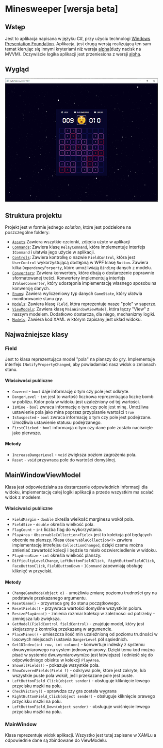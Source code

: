 ﻿# Minesweeper [wersja beta]

## Wstęp
Jest to aplikacja napisana w języku C#, przy użyciu technologi [Windows Presentation Foundation](https://docs.microsoft.com/pl-pl/dotnet/framework/wpf/).
Aplikacja, jest drugą wersją realizującą ten sam temat kierując się innymi kryteriami niż wersja [alpha](https://github.com/GabrysiaCzerwinska/Minesweeper_projekt/tree/develop)(duży nacisk na MVVM). Oczywiście logika aplikacji jest przeniesiona z wersji [alpha](https://github.com/GabrysiaCzerwinska/Minesweeper_projekt/tree/develop).
## Wygląd
![alt text](https://github.com/GabrysiaCzerwinska/Minesweeper_projekt/blob/master/screenshot.png "It looks cool :P")

## Struktura projektu
Projekt jest w formie jednego _solution_, które jest podzielone na poszczególne foldery:
* [`Assets`](https://github.com/GabrysiaCzerwinska/Minesweeper_projekt/tree/master/Minesweeper/Assets):Zawiera wszytkie czcionki, zdjęcia użyte w aplikacji
* [`Commands`](https://github.com/GabrysiaCzerwinska/Minesweeper_projekt/tree/master/Minesweeper/Commands):  Zawiera klasę `RelayCommand`, która implementuje interfejs `ICommand` i ułatwia jego użycie w aplikacji.
* [`Controls`](https://github.com/GabrysiaCzerwinska/Minesweeper_projekt/tree/master/Minesweeper/Controls):  Zawiera kontrolkę o nazwie `FieldControl`, która jest `UserControl` wykorzystującą dostępną w WPF klasę `Button`. Zawiera kilka `DependencyPorperty`, które umożliwiają `Binding` danych z modelu.
* [`Converters`](https://github.com/GabrysiaCzerwinska/Minesweeper_projekt/tree/master/Minesweeper/Converters):  Zawiera konwertery, które dbają o dostarczenie poprawnie sformatowanej treści. Konwertery implementują interfejs `IValueConverter`, który udostępnia implementację własnego sposobu na konwersję danych.
* [`Enums`](https://github.com/GabrysiaCzerwinska/Minesweeper_projekt/tree/master/Minesweeper/Enums):  Zawiera wyliczeniowy typ danych `GameState`, który ułatwia monitorowanie stanu gry.
* [`Models`](https://github.com/GabrysiaCzerwinska/Minesweeper_projekt/tree/master/Minesweeper/Models):  Zawiera klasę `Field`, która reprezentuje nasze "pole" w saperze.
* [`ViewModels`](https://github.com/GabrysiaCzerwinska/Minesweeper_projekt/tree/master/Minesweeper/ViewModels):  Zawiera klasę `MainWindowViewModel`, która łączy "View" z naszym modelem. Dodatkowo dostarcza, dla niego, mechanizmy logiki.
* [`Models`](https://github.com/GabrysiaCzerwinska/Minesweeper_projekt/tree/master/Minesweeper/Views): Zawiera kod XAML w którym zapisany jest układ widoku.

## Najważniejsze klasy
### Field
Jest to klasa reprezentująca model "pola" na planszy do gry. Implementuje interfejs `INotifyPropertyChanged`, aby powiadamiać nasz widok o zmianach stanu.
#### Właściwości publiczne
* `Covered` - `bool` daje informację o tym czy pole jest odkryte.
* `DangerLevel` - `int` jest to wartość liczbowa reprezentująca liczbę bomb w pobliżu. Kolor pola w widoku jest uzależniony od tej wartości.
* `IsMine` - `bool` zwraca informację o tym czy pole jest miną. Umożliwa ustawienie pola jako mina poprzez przypisanie wartości `true`
* `IsSuspected` - `bool` zwraca informację o tym czy pole jest podejrzane. Umożliwia ustawienie statusu podejrzanego.
* `FirstClicked` - `bool` informacja o tym czy dane pole zostało naciśnięte jako pierwsze.
#### Metody
* `IncreaseDangerLevel` - `void` zwiększa poziom zagrożenia pola.
* `Reset` - `void` przywraca pole do wartości domyślnej.
## MainWindowViewModel
Klasa jest odpowiedzialna za dostarczenie odpowiednich informacji dla widoku, implementację całej logiki aplikacji a przede wszystkim ma scalać widok z modelem.
#### Właściwości publiczne
* `FieldMargin` - `double` określa wielkość marginesu wokół pola.
* `FieldSize` - `double` określa wielkość pola.
* `FlagCount` - `int` liczba flag do wykorzystania.
* `PlayArea` - `ObservableCollection<Field>` jest to kolekcja pól będących obecnie na planszy. Klasa `ObservableCollection<T>` zawiera implementację intrefejsu `CollectionChanged`, dzięki czemu można zmieniać zawartość kolecji i będzie to miało odzwierciedlenie w widoku.
* `PlayAreaSize` - `int` określa wielkość planszy.
* `DifficultyLevelChange`, `LeftButtonFieldClick`, ` RightButtonFieldClick`, `FaceButtonClick`, `FieldButtonDown` - `ICommand` zapewniają obsługę kliknięć w przyciski.
#### Metody
* `ChangeGameMode(object o)` - umożliwia zmianę poziomu trudności gry na podstawie przekazanego argumentu.
* `ResetGame()` - przywraca grę do stanu początkowego.
* `ResetFields()` - przywraca wartości domyślne wszystkim polom.
* `ResizePlayArea()` - zmienia rozmiar kolekcji w zależności od potrzeby - zmniejsza lub zwiększa.
* `GetModel(FieldControl fieldControl)` - znajduje model, który jest skojarzony z kontrolką przekazaną w argumencie.
* `PlaceMines()` - umieszcza ilość min uzależnioną od poziomu trudności w losowych miejscach i ustawia `DangerLevel` pól sąsiednich.
* `Get1DIndex(int row, int column)` - konwertuje indesky z systemu dwuwymiarowego na system jednowymiarowy. Dzięki temu kod można pisać w systemie dwuwymiarowym(co jest łatwiejsze) i odnieść się do odpowiedniego obiektu w kolekcji `PlayArea`.
* `ShowAllFields()` - pokazuje wszystkie pola.
* `ShowCoveredFields(Field f)` - odkrywa pole, które jest zakryte, lub wszystkie puste pola wokół, jeśli przekazane pole jest puste.
* `LeftButtonField_Click(object sender)` - obsługuje kliknięcie lewego przycisku mszki na polu.
* `CheckVictory()` - sprawdza czy gra została wygrana
* `RightButtonField_Click(object sender)` -  obsługuje kliknięcie prawego przycisku mszki na polu.
* `LeftButtonField_Down(object sender)` - obsługuje wciśnięcie lewego przycisku mszki na polu.
### MainWindow
Klasa reprezentuje widok aplikacji. Wszystko jest tutaj zapisane w XAMLu a odpowiednie dane są zbindowane do ViewModelu.
